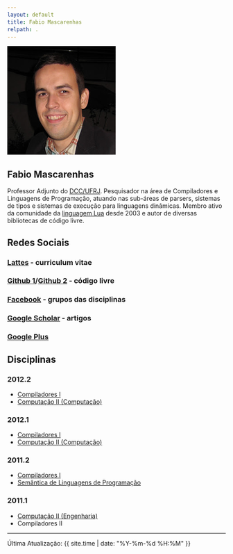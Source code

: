 ```yaml
---
layout: default
title: Fabio Mascarenhas
relpath: .
---
```


<div markdown="1" class = "hero-unit">
<div class = "row-fluid">
<div class = "span3">
<img class = "media-object pull-left" src="mascarenhas.jpg"/>
</div>
<div class = "span7">

Fabio Mascarenhas
-----------------

Professor Adjunto do [DCC/UFRJ](http://www.dcc.ufrj.br). Pesquisador na área de Compiladores e Linguagens de Programação, 
atuando nas sub-áreas de parsers, sistemas de tipos e sistemas de execução para linguagens dinâmicas. Membro ativo da
comunidade da [linguagem Lua](http://www.lua.org) desde 2003 e autor de diversas bibliotecas de código livre.

</div>
</div>
</div>

<div markdown="1" class = "row-fluid">
<div class = "span6">

Redes Sociais
-------------

### [Lattes](http://buscatextual.cnpq.br/buscatextual/visualizacv.do?id=K4755986D9) - curriculum vitae

### [Github 1](https://github.com/mascarenhas)/[Github 2](https://github.com/fabiomascarenhas) - código livre

### [Facebook](https://www.facebook.com/mascarenhasufrj) - grupos das disciplinas

### [Google Scholar](http://scholar.google.com/citations?user=kdEMTYkAAAAJ) - artigos

### [Google Plus](https://plus.google.com/106095493628335523079/about)

</div>

<div class = "span4">

Disciplinas
-----------

### 2012.2

* [Compiladores I](comp)
* [Computação II (Computação)](java)

### 2012.1

* [Compiladores I](comp20121)
* [Computação II (Computação)](java20121)

### 2011.2

* [Compiladores I](comp20112)
* [Semântica de Linguagens de Programação](sem)

### 2011.1

* [Computação II (Engenharia)](mab225)
* Compiladores II

</div>
</div>

* * * * *

Última Atualização: {{ site.time | date: "%Y-%m-%d %H:%M" }}
